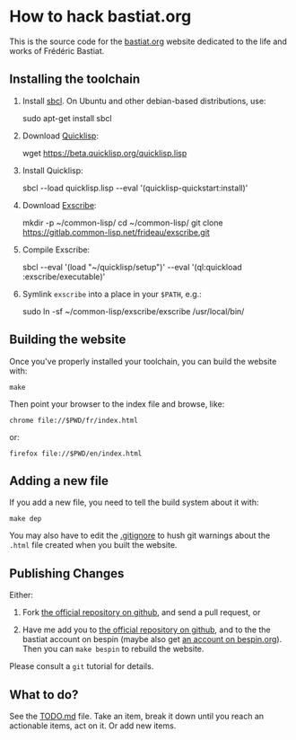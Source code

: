 How to hack bastiat.org
=======================

This is the source code for the [bastiat.org](http://bastiat.org/)
website dedicated to the life and works of Frédéric Bastiat.


Installing the toolchain
------------------------

  1. Install [sbcl](http://sbcl.org/). On Ubuntu and other debian-based distributions, use:

        sudo apt-get install sbcl

  2. Download [Quicklisp](https://www.quicklisp.org/beta/):

        wget https://beta.quicklisp.org/quicklisp.lisp

  3. Install Quicklisp:

        sbcl --load quicklisp.lisp --eval '(quicklisp-quickstart:install)'

  4. Download [Exscribe](http://cliki.net/Exscribe):

        mkdir -p ~/common-lisp/
		cd ~/common-lisp/
		git clone https://gitlab.common-lisp.net/frideau/exscribe.git

  5. Compile Exscribe:

        sbcl --eval '(load "~/quicklisp/setup")' --eval '(ql:quickload :exscribe/executable)'

  6. Symlink `exscribe` into a place in your `$PATH`, e.g.:

        sudo ln -sf ~/common-lisp/exscribe/exscribe /usr/local/bin/


Building the website
--------------------

Once you've properly installed your toolchain, you can build the website with:

	make

Then point your browser to the index file and browse, like:

    chrome file://$PWD/fr/index.html

or:

    firefox file://$PWD/en/index.html


Adding a new file
-----------------

If you add a new file, you need to tell the build system about it with:

	make dep

You may also have to edit the [.gitignore](.gitignore) to hush git
warnings about the `.html` file created when you built the website.


Publishing Changes
------------------

Either:

   1. Fork [the official repository on github](http://github.com/fare/bastiat.org),
      and send a pull request, or

   2. Have me add you to
      [the official repository on github](http://github.com/fare/bastiat.org),
      and to the the bastiat account on bespin
	  (maybe also get [an account on bespin.org](bespin.org/application.html)).
	  Then you can `make bespin` to rebuild the website.

Please consult a `git` tutorial for details.


What to do?
-----------

See the [TODO.md](TODO.md) file.
Take an item, break it down until you reach an actionable items, act on it.
Or add new items.
